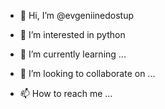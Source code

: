 - 👋 Hi, I’m @evgeniinedostup
- 👀 I’m interested in python
- 🌱 I’m currently learning ...
- 💞️ I’m looking to collaborate on ...

- 📫 How to reach me ...

<!---
evgeniinedostup/evgeniinedostup is a ✨ special ✨ repository because its `README.md` (this file) appears on your GitHub profile.
You can click the Preview link to take a look at your changes.
--->
